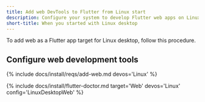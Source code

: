 ```yaml
---
title: Add web DevTools to Flutter from Linux start
description: Configure your system to develop Flutter web apps on Linux.
short-title: When you started with Linux desktop
---
```


To add web as a Flutter app target for Linux desktop, follow this procedure.

## Configure web development tools

{% include docs/install/reqs/add-web.md devos='Linux' %}

{% include docs/install/flutter-doctor.md
   target='Web'
   devos='Linux'
   config='LinuxDesktopWeb' %}
